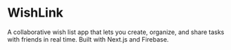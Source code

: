 # WishLink
A collaborative wish list app that lets you create, organize, and share tasks with friends in real time. Built with Next.js and Firebase.
